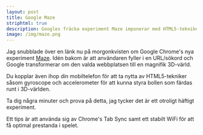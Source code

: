 ```yaml
---
layout: post
title: Google Maze
striphtml: true
description: Googles fräcka experiment Maze imponerar med HTML5-tekniker
image: /img/maze.png
---
```


Jag snubblade över en länk nu på morgonkvisten om Google Chrome's nya experiment [Maze](http://chrome.com/maze/). Idén bakom är att användaren fyller i en URL/sökord och Google transformerar om den valda webbplatsen till en magnifik 3D-värld. 

Du kopplar även ihop din mobiltelefon för att ta nytta av HTML5-tekniker såsom gyroscope och accelerometer för att kunna styra bollen som färdas runt i 3D-världen. 

Ta dig några minuter och prova på detta, jag tycker det är ett otroligt häftigt experiment. 

Ett tips är att använda sig av Chrome's Tab Sync samt ett stabilt WiFi för att få optimal prestanda i spelet.